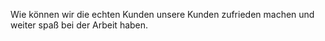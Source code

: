 Wie können wir die echten Kunden unsere Kunden zufrieden machen und weiter spaß bei der Arbeit haben.